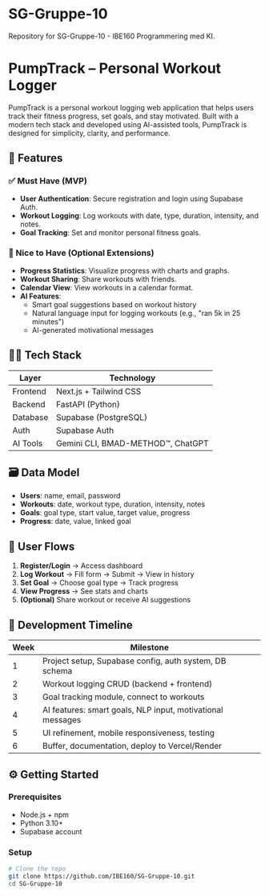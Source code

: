 # SG-Gruppe-10
Repository for SG-Gruppe-10 - IBE160 Programmering med KI.

# PumpTrack – Personal Workout Logger

PumpTrack is a personal workout logging web application that helps users track their fitness progress, set goals, and stay motivated. Built with a modern tech stack and developed using AI-assisted tools, PumpTrack is designed for simplicity, clarity, and performance.

## 🚀 Features

### ✅ Must Have (MVP)
- **User Authentication**: Secure registration and login using Supabase Auth.
- **Workout Logging**: Log workouts with date, type, duration, intensity, and notes.
- **Goal Tracking**: Set and monitor personal fitness goals.

### 🌟 Nice to Have (Optional Extensions)
- **Progress Statistics**: Visualize progress with charts and graphs.
- **Workout Sharing**: Share workouts with friends.
- **Calendar View**: View workouts in a calendar format.
- **AI Features**:
  - Smart goal suggestions based on workout history
  - Natural language input for logging workouts (e.g., "ran 5k in 25 minutes")
  - AI-generated motivational messages

## 🧑‍💻 Tech Stack

| Layer     | Technology             |
|-----------|------------------------|
| Frontend  | Next.js + Tailwind CSS |
| Backend   | FastAPI (Python)       |
| Database  | Supabase (PostgreSQL)  |
| Auth      | Supabase Auth          |
| AI Tools  | Gemini CLI, BMAD-METHOD™, ChatGPT |

## 🗃️ Data Model

- **Users**: name, email, password
- **Workouts**: date, workout type, duration, intensity, notes
- **Goals**: goal type, start value, target value, progress
- **Progress**: date, value, linked goal

## 🔄 User Flows

1. **Register/Login** → Access dashboard
2. **Log Workout** → Fill form → Submit → View in history
3. **Set Goal** → Choose goal type → Track progress
4. **View Progress** → See stats and charts
5. **(Optional)** Share workout or receive AI suggestions

## 📅 Development Timeline

| Week | Milestone |
|------|-----------|
| 1    | Project setup, Supabase config, auth system, DB schema |
| 2    | Workout logging CRUD (backend + frontend) |
| 3    | Goal tracking module, connect to workouts |
| 4    | AI features: smart goals, NLP input, motivational messages |
| 5    | UI refinement, mobile responsiveness, testing |
| 6    | Buffer, documentation, deploy to Vercel/Render |

## ⚙️ Getting Started

### Prerequisites
- Node.js + npm
- Python 3.10+
- Supabase account

### Setup
```bash
# Clone the repo
git clone https://github.com/IBE160/SG-Gruppe-10.git
cd SG-Gruppe-10
